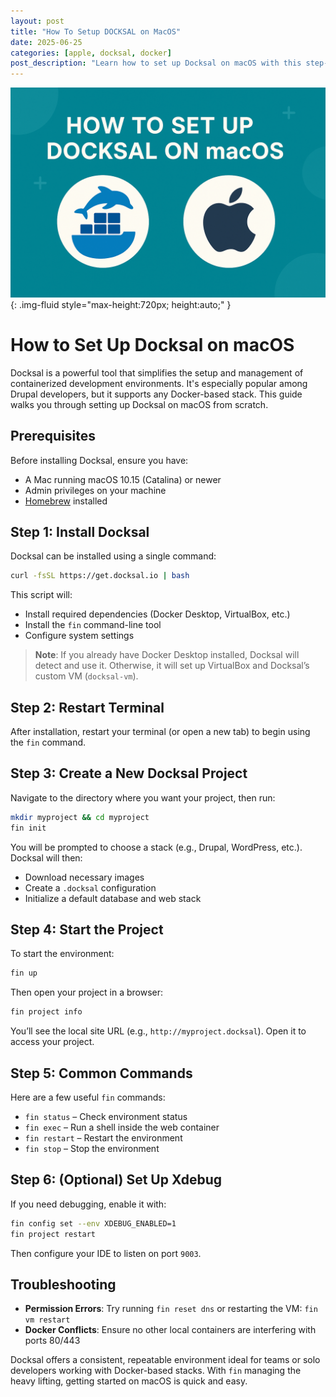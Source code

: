 ```yaml
---
layout: post
title: "How To Setup DOCKSAL on MacOS"
date: 2025-06-25
categories: [apple, docksal, docker]
post_description: "Learn how to set up Docksal on macOS with this step-by-step guide. Whether you're building Drupal, WordPress, or custom web applications, Docksal provides a fast, reliable, and containerized development environment. This article covers installation, project initialization, useful commands, and tips for troubleshooting. Perfect for developers looking to streamline local development on macOS."
---
```


![Image](/assets/images/docksal-setup.png){: .img-fluid style="max-height:720px; height:auto;" }



# How to Set Up Docksal on macOS

Docksal is a powerful tool that simplifies the setup and management of containerized development environments. It's especially popular among Drupal developers, but it supports any Docker-based stack. This guide walks you through setting up Docksal on macOS from scratch.

## Prerequisites

Before installing Docksal, ensure you have:

* A Mac running macOS 10.15 (Catalina) or newer
* Admin privileges on your machine
* [Homebrew](https://brew.sh/) installed

## Step 1: Install Docksal

Docksal can be installed using a single command:

```bash
curl -fsSL https://get.docksal.io | bash
```

This script will:

* Install required dependencies (Docker Desktop, VirtualBox, etc.)
* Install the `fin` command-line tool
* Configure system settings

> **Note**: If you already have Docker Desktop installed, Docksal will detect and use it. Otherwise, it will set up VirtualBox and Docksal’s custom VM (`docksal-vm`).

## Step 2: Restart Terminal

After installation, restart your terminal (or open a new tab) to begin using the `fin` command.

## Step 3: Create a New Docksal Project

Navigate to the directory where you want your project, then run:

```bash
mkdir myproject && cd myproject
fin init
```

You will be prompted to choose a stack (e.g., Drupal, WordPress, etc.). Docksal will then:

* Download necessary images
* Create a `.docksal` configuration
* Initialize a default database and web stack

## Step 4: Start the Project

To start the environment:

```bash
fin up
```

Then open your project in a browser:

```bash
fin project info
```

You’ll see the local site URL (e.g., `http://myproject.docksal`). Open it to access your project.

## Step 5: Common Commands

Here are a few useful `fin` commands:

* `fin status` – Check environment status
* `fin exec` – Run a shell inside the web container
* `fin restart` – Restart the environment
* `fin stop` – Stop the environment

## Step 6: (Optional) Set Up Xdebug

If you need debugging, enable it with:

```bash
fin config set --env XDEBUG_ENABLED=1
fin project restart
```

Then configure your IDE to listen on port `9003`.

## Troubleshooting

* **Permission Errors**: Try running `fin reset dns` or restarting the VM: `fin vm restart`
* **Docker Conflicts**: Ensure no other local containers are interfering with ports 80/443

Docksal offers a consistent, repeatable environment ideal for teams or solo developers working with Docker-based stacks. With `fin` managing the heavy lifting, getting started on macOS is quick and easy.

